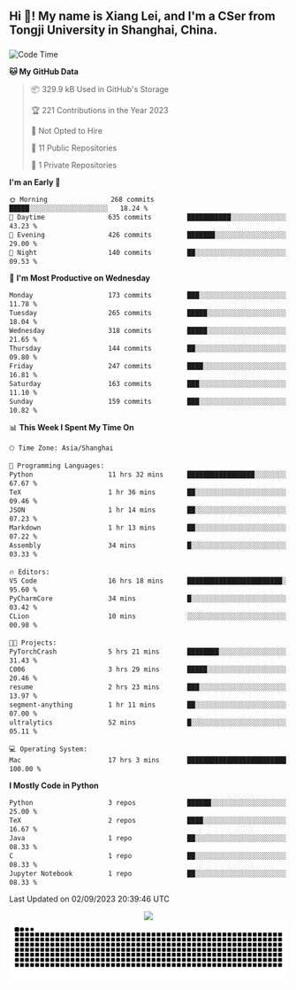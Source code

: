 <h2 align="left">Hi 👋! My name is Xiang Lei, and I'm a CSer from Tongji University in Shanghai, China.</h2>

###

<!--START_SECTION:waka-->
![Code Time](http://img.shields.io/badge/Code%20Time-176%20hrs%2013%20mins-blue)

**🐱 My GitHub Data** 

> 📦 329.9 kB Used in GitHub's Storage 
 > 
> 🏆 221 Contributions in the Year 2023
 > 
> 🚫 Not Opted to Hire
 > 
> 📜 11 Public Repositories 
 > 
> 🔑 1 Private Repositories 
 > 
**I'm an Early 🐤** 

```text
🌞 Morning                268 commits         █████░░░░░░░░░░░░░░░░░░░░   18.24 % 
🌆 Daytime                635 commits         ███████████░░░░░░░░░░░░░░   43.23 % 
🌃 Evening                426 commits         ███████░░░░░░░░░░░░░░░░░░   29.00 % 
🌙 Night                  140 commits         ██░░░░░░░░░░░░░░░░░░░░░░░   09.53 % 
```
📅 **I'm Most Productive on Wednesday** 

```text
Monday                   173 commits         ███░░░░░░░░░░░░░░░░░░░░░░   11.78 % 
Tuesday                  265 commits         █████░░░░░░░░░░░░░░░░░░░░   18.04 % 
Wednesday                318 commits         █████░░░░░░░░░░░░░░░░░░░░   21.65 % 
Thursday                 144 commits         ██░░░░░░░░░░░░░░░░░░░░░░░   09.80 % 
Friday                   247 commits         ████░░░░░░░░░░░░░░░░░░░░░   16.81 % 
Saturday                 163 commits         ███░░░░░░░░░░░░░░░░░░░░░░   11.10 % 
Sunday                   159 commits         ███░░░░░░░░░░░░░░░░░░░░░░   10.82 % 
```


📊 **This Week I Spent My Time On** 

```text
🕑︎ Time Zone: Asia/Shanghai

💬 Programming Languages: 
Python                   11 hrs 32 mins      █████████████████░░░░░░░░   67.67 % 
TeX                      1 hr 36 mins        ██░░░░░░░░░░░░░░░░░░░░░░░   09.46 % 
JSON                     1 hr 14 mins        ██░░░░░░░░░░░░░░░░░░░░░░░   07.23 % 
Markdown                 1 hr 13 mins        ██░░░░░░░░░░░░░░░░░░░░░░░   07.22 % 
Assembly                 34 mins             █░░░░░░░░░░░░░░░░░░░░░░░░   03.33 % 

🔥 Editors: 
VS Code                  16 hrs 18 mins      ████████████████████████░   95.60 % 
PyCharmCore              34 mins             █░░░░░░░░░░░░░░░░░░░░░░░░   03.42 % 
CLion                    10 mins             ░░░░░░░░░░░░░░░░░░░░░░░░░   00.98 % 

🐱‍💻 Projects: 
PyTorchCrash             5 hrs 21 mins       ████████░░░░░░░░░░░░░░░░░   31.43 % 
C006                     3 hrs 29 mins       █████░░░░░░░░░░░░░░░░░░░░   20.46 % 
resume                   2 hrs 23 mins       ███░░░░░░░░░░░░░░░░░░░░░░   13.97 % 
segment-anything         1 hr 11 mins        ██░░░░░░░░░░░░░░░░░░░░░░░   07.00 % 
ultralytics              52 mins             █░░░░░░░░░░░░░░░░░░░░░░░░   05.11 % 

💻 Operating System: 
Mac                      17 hrs 3 mins       █████████████████████████   100.00 % 
```

**I Mostly Code in Python** 

```text
Python                   3 repos             ██████░░░░░░░░░░░░░░░░░░░   25.00 % 
TeX                      2 repos             ████░░░░░░░░░░░░░░░░░░░░░   16.67 % 
Java                     1 repo              ██░░░░░░░░░░░░░░░░░░░░░░░   08.33 % 
C                        1 repo              ██░░░░░░░░░░░░░░░░░░░░░░░   08.33 % 
Jupyter Notebook         1 repo              ██░░░░░░░░░░░░░░░░░░░░░░░   08.33 % 
```




 Last Updated on 02/09/2023 20:39:46 UTC
<!--END_SECTION:waka-->

<div align="center">
  <img src="https://github-readme-stats.vercel.app/api?username=Lei00764&show_icons=true&theme=radical" />
 </div>

 <div align="center">

<picture>
  <source media="(prefers-color-scheme: dark)" srcset="https://raw.githubusercontent.com/Lei00764/Lei00764/output/github-contribution-grid-snake-dark.svg">
  <source media="(prefers-color-scheme: light)" srcset="https://raw.githubusercontent.com/Lei00764/Lei00764/output/github-contribution-grid-snake.svg">
  <img alt="github contribution grid snake animation" src="https://raw.githubusercontent.com/Lei00764/Lei00764/output/github-contribution-grid-snake.svg">
</picture>

</div>




